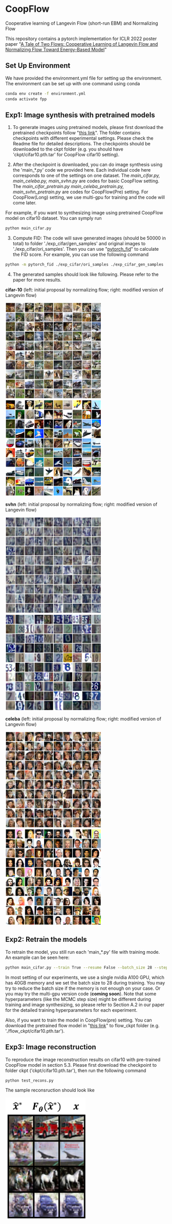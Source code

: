 # CoopFlow
Cooperative learning of Langevin Flow (short-run EBM) and Normalizing Flow

This repository contains a pytorch implementation for ICLR 2022 poster paper "[A Tale of Two Flows: Cooperative Learning of Langevin Flow and Normalizing Flow Toward Energy-Based Model](https://openreview.net/forum?id=31d5RLCUuXC&referrer=%5BAuthor%20Console%5D(%2Fgroup%3Fid%3DICLR.cc%2F2022%2FConference%2FAuthors%23your-submissions))"

## Set Up Environment
We have provided the environment.yml file for setting up the environment. The environment can be set up with one command using conda
```bash
conda env create -f environment.yml
conda activate fpp
```

## Exp1: Image synthesis with pretrained models
1. To generate images using pretrained models, please first download the pretrained checkpoints follow "[this link](https://drive.google.com/drive/folders/1NY5NA7wIguuGEnH4jo-vQ4f4fxFyC-58?usp=sharing)". The folder contains checkpoints with different experimental settings. Please check the Readme file for detailed descriptions. The checkpoints should be downloaded to the ckpt folder (e.g. you should have 'ckpt/cifar10.pth.tar' for CoopFlow cifar10 setting).

2. After the checkpoint is downloaded, you can do image synthesis using the 'main_\*.py' code we provided here. Each individual code here corresponds to one of the settings on one dataset. The *main_cifar.py, main_celeba.py, main_svhn.py* are codes for basic CoopFlow setting. The *main_cifar_pretrain.py main_celeba_pretrain.py, main_svhn_pretrain.py* are codes for CoopFlow(Pre) setting. For CoopFlow(Long) setting, we use multi-gpu for training and the code will come later.  

For example, if you want to synthesizing image using pretrained CoopFlow model on cifar10 dataset. You can symply run
```bash
python main_cifar.py
```

3. Compute FID: The code will save generated images (should be 50000 in total) to folder './exp_cifar/gen_samples' and original images to './exp_cifar/ori_samples'. Then you can use "[pytorch_fid](https://github.com/mseitzer/pytorch-fid)" to calculate the FID score. For example, you can use the following command
```bash
python -m pytorch_fid ./exp_cifar/ori_samples ./exp_cifar_gen_samples
```

4. The generated samples should look like following. Please refer to the paper for more results.

**cifar-10** (left: initial proposal by normalizing flow; right: modified version of Langevin flow) 

<img src="/images/cifar_flow.png" width="300"/> <img src="/images/Cifar10.png" width="300"/> 

**svhn** (left: initial proposal by normalizing flow; right: modified version of Langevin flow) 

<img src="/images/SVHN_flow35.png" width="300"/> <img src="/images/SVHN.png" width="300"/>

**celeba** (left: initial proposal by normalizing flow; right: modified version of Langevin flow) 

<img src="/images/Celeba_flow44.png" width="300"/> <img src="/images/Celeba32.png" width="300"/>


## Exp2: Retrain the models
To retrain the model, you still run each 'main_\*.py' file with training mode. An example can be seen here:
```bash
python main_cifar.py --train True --resume False --batch_size 28 --step_size 0.03
```
In most setting of our experiments, we use a single nvidia A100 GPU, which has 40GB memory and we set the batch size to 28 during training. You may try to reduce the batch size if the memory is not enough on your case. Or you may try the multi-gpu version code (**coming soon**).
Note that some hyperparameters (like the MCMC step size) might be different during training and image synthesizing, so please refer to Section A.2 in our paper for the detailed training hyperparameters for each experiment.

Also, if you want to train the model in CoopFlow(pre) setting. You can download the pretrained flow model in "[this link](https://drive.google.com/drive/folders/1NY5NA7wIguuGEnH4jo-vQ4f4fxFyC-58?usp=sharing)" to flow_ckpt folder (e.g. './flow_ckpt/cifar10.pth.tar').

## Exp3: Image reconstruction
To reproduce the image reconstruction results on cifar10 with pre-trained CoopFlow model in section 5.3. Please first download the checkpoint to folder ckpt ('ckpt/cifar10.pth.tar'), then run the following command
```bash
python test_recons.py
```
The sample reconsruction should look like

<img src="/images/recons2.png" width="250"/>

